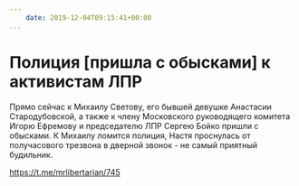```yaml
---
    date: 2019-12-04T09:15:41+00:00
...
```


# Полиция [пришла с обысками] к активистам ЛПР

Прямо сейчас к Михаилу Светову, его бывшей девушке Анастасии Стародубовской, а также к члену Московского руководящего комитета Игорю Ефремову и председателю ЛПР Сергею Бойко пришли с обысками. К Михаилу ломится полиция, Настя проснулась от получасового трезвона в дверной звонок - не самый приятный будильник.

https://t.me/mrlibertarian/745
